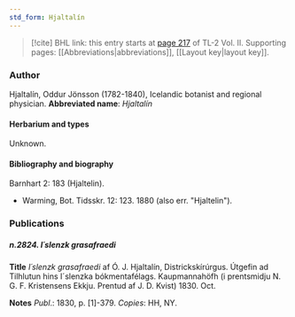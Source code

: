 ```yaml
---
std_form: Hjaltalín
---
```


> [!cite] BHL link: this entry starts at [page 217](https://www.biodiversitylibrary.org/page/33068459) of TL-2 Vol. II.
> Supporting pages: [[Abbreviations|abbreviations]], [[Layout key|layout key]].

### Author

Hjaltalín, Oddur Jönsson (1782-1840), Icelandic botanist and regional physician. 
**Abbreviated name**: *Hjaltalín*

#### Herbarium and types

Unknown.

#### Bibliography and biography

Barnhart 2: 183 (Hjaltelin).
- Warming, Bot. Tidsskr. 12: 123. 1880 (also err. "Hjaltelin").

### Publications

##### n.2824. I´slenzk grasafraedi

**Title**
*I´slenzk grasafraedi* af Ó. J. Hjaltalín, Districkskírúrgus. Útgefin ad Tilhlutun hins I´slenzka bókmentafélags. Kaupmannahöfh (i prentsmidju N. G. F. Kristensens Ekkju. Prentud af J. D. Kvist) 1830. Oct.

**Notes**
*Publ*.: 1830, p. \[1\]-379. *Copies*: HH, NY.

